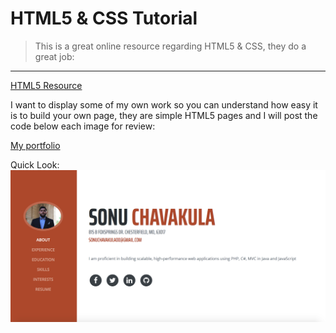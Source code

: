 # HTML5 & CSS Tutorial

> This is a great online resource regarding HTML5 & CSS, they do a great job: 
__________________________________________________________________________________________________________________________________________

[HTML5 Resource](https://www.w3schools.com/html/html5_intro.asp)



I want to display some of my own work so you can understand how easy it is to build your own page, they are simple HTML5 pages and I will post the code below each image for review:


[My portfolio](https://sonuchavakula.github.io/)

Quick Look: ![Portfolio](port.png)
